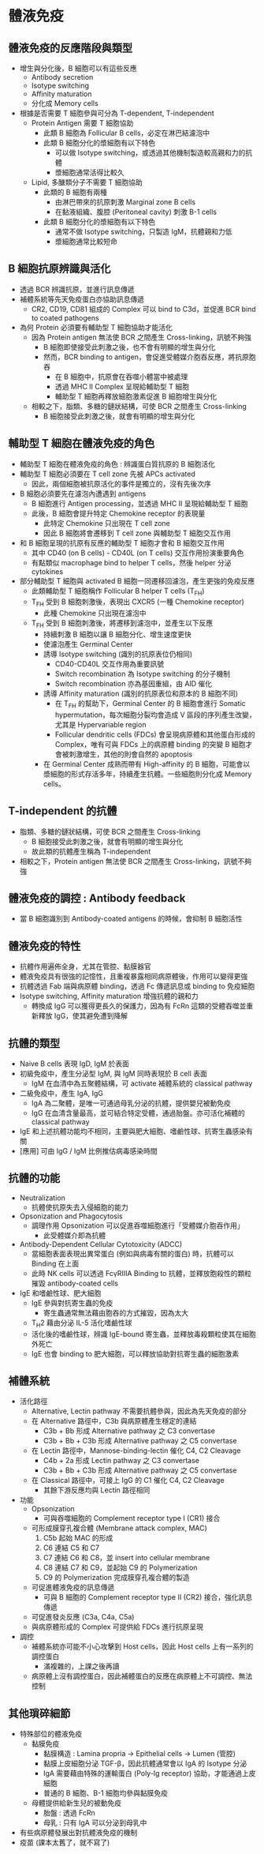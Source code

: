 # 體液免疫

## 體液免疫的反應階段與類型

- 增生與分化後，B 細胞可以有這些反應
  - Antibody secretion
  - Isotype switching
  - Affinity maturation
  - 分化成 Memory cells
- 根據是否需要 T 細胞參與可分為 T-dependent, T-independent
  - Protein Antigen 需要 T 細胞協助
    - 此類 B 細胞為 Follicular B cells，必定在淋巴結濾泡中
    - 此類 B 細胞分化的漿細胞有以下特色
      - 可以做 Isotype switching，或透過其他機制製造較高親和力的抗體
      - 漿細胞通常活得比較久
  - Lipid, 多醣類分子不需要 T 細胞協助 
    - 此類的 B 細胞有兩種
      - 由淋巴帶來的抗原刺激 Marginal zone B cells
      - 在黏液組織、腹腔 (Peritoneal cavity) 刺激 B-1 cells
    - 此類 B 細胞分化的漿細胞有以下特色
      - 通常不做 Isotype switching，只製造 IgM，抗體親和力低
      - 漿細胞通常比較短命



## B 細胞抗原辨識與活化

- 透過 BCR 辨識抗原，並進行訊息傳遞
- 補體系統等先天免疫蛋白亦協助訊息傳遞
  - CR2, CD19, CD81 組成的 Complex 可以 bind to C3d，並促進 BCR bind to coated pathogens
- 為何 Protein 必須要有輔助型 T 細胞協助才能活化
  - 因為 Protein antigen 無法使 BCR 之間產生 Cross-linking，訊號不夠強
    - B 細胞即使接受此刺激之後，也不會有明顯的增生與分化
    - 然而，BCR binding to antigen，會促進受體媒介胞吞反應，將抗原胞吞
      - 在 B 細胞中，抗原會在吞噬小體當中被處理
      - 透過 MHC II Complex 呈現給輔助型 T 細胞
      - 輔助型 T 細胞再釋放細胞激素促進 B 細胞增生與分化
  - 相較之下，脂類、多糖的鏈狀結構，可使 BCR 之間產生 Cross-linking
    - B 細胞接受此刺激之後，就會有明顯的增生與分化



## 輔助型 T 細胞在體液免疫的角色

- 輔助型 T 細胞在體液免疫的角色 : 辨識蛋白質抗原的 B 細胞活化
- 輔助型 T 細胞必須要在 T cell zone 先被 APCs activated
  - 因此，兩個細胞被抗原活化的事件是獨立的，沒有先後次序
- B 細胞必須要先在濾泡內遭遇到 antigens
  - B 細胞進行 Antigen processing，並透過 MHC II 呈現給輔助型 T 細胞
  - 此後，B 細胞會提升特定 Chemokine receptor 的表現量
    - 此特定 Chemokine 只出現在 T cell zone
    - 因此 B 細胞將會遷移到 T cell zone 與輔助型 T 細胞交互作用
- 和 B 細胞呈現的抗原有反應的輔助型 T 細胞才會和 B 細胞交互作用
  - 其中 CD40 (on B cells) - CD40L (on T cells) 交互作用扮演重要角色
  - 有點類似 macrophage bind to helper T cells，然後 helper 分泌 cytokines
- 部分輔助型 T 細胞與 activated B 細胞一同遷移回濾泡，產生更強的免疫反應
  - 此類輔助型 T 細胞稱作 Follicular B helper T cells (T<sub>FH</sub>)
  - T<sub>FH</sub> 受到 B 細胞刺激後，表現出 CXCR5 (一種 Chemokine receptor)
    - 此種 Chemokine 只出現在濾泡中
  - T<sub>FH</sub> 受到 B 細胞刺激後，將遷移到濾泡中，並產生以下反應
    - 持續刺激 B 細胞以讓 B 細胞分化、增生速度更快
    - 使濾泡產生 Germinal Center
    - 誘導 Isotype switching (識別的抗原表位仍相同)
      - CD40-CD40L 交互作用為重要訊號
      - Switch recombination 為 Isotype switching 的分子機制
      - Switch recombination 亦為基因重組，由 AID 催化
    - 誘導 Affinity maturation (識別的抗原表位和原本的 B 細胞不同)
      - 在 T<sub>FH</sub> 的幫助下，Germinal Center 的 B 細胞會進行 Somatic hypermutation，每次細胞分裂均會造成 V 區段的序列產生改變，尤其是 Hypervariable region
      - Follicular dendritic cells (FDCs) 會呈現病原體和其他蛋白形成的 Complex，唯有可與 FDCs 上的病原體 binding 的突變 B 細胞才會被刺激增生，其他的則會自然的 apoptosis
    - 在 Germinal Center 成熟而帶有 High-affinity 的 B 細胞，可能會以漿細胞的形式存活多年，持續產生抗體。一些細胞則分化成 Memory cells。



## T-independent 的抗體

- 脂類、多糖的鏈狀結構，可使 BCR 之間產生 Cross-linking
  - B 細胞接受此刺激之後，就會有明顯的增生與分化
  - 故此類的抗體產生稱為 T-independent
- 相較之下，Protein antigen 無法使 BCR 之間產生 Cross-linking，訊號不夠強



## 體液免疫的調控 : Antibody feedback

- 當 B 細胞識別到 Antibody-coated antigens 的時候，會抑制 B 細胞活性



## 體液免疫的特性

- 抗體作用遍佈全身，尤其在管腔、黏膜器官
- 體液免疫具有很強的記憶性，且重複暴露相同病原體後，作用可以變得更強
- 抗體透過 Fab 端與病原體 binding，透過 Fc 傳遞訊息或 binding to 免疫細胞
- Isotype switching, Affinity maturation 增強抗體的親和力
  - 轉換成 IgG 可以獲得更長久的保護力，因為有 FcRn 這類的受體吞噬並重新釋放 IgG，使其避免遭到降解



## 抗體的類型

- Naive B cells 表現 IgD, IgM 於表面
- 初級免疫中，產生分泌型 IgM, 與 IgM 同時表現於 B cell 表面
  - IgM 在血清中為五聚體結構，可 activate 補體系統的 classical pathway
- 二級免疫中，產生 IgA, IgG
  - IgA 為二聚體，是唯一可通過母乳分泌的抗體，提供嬰兒被動免疫
  - IgG 在血清含量最高，並可結合特定受體，通過胎盤。亦可活化補體的 classical pathway
- IgE 和上述抗體功能均不相同，主要與肥大細胞、嗜鹼性球、抗寄生蟲感染有關
- [應用] 可由 IgG / IgM 比例推估病毒感染時間



## 抗體的功能

- Neutralization
  - 抗體使抗原失去入侵細胞的能力
- Opsonization and Phagocytosis
  - 調理作用 Opsonization 可以促進吞噬細胞進行「受體媒介胞吞作用」
    - 此受體媒介即為抗體
- Antibody-Dependent Cellular Cytotoxicity (ADCC)
  - 當細胞表面表現出異常蛋白 (例如與病毒有關的蛋白) 時，抗體可以 Binding 在上面
  - 此時 NK cells 可以透過 FcγRIIIA Binding to 抗體，並釋放胞殺性的顆粒摧毀 antibody-coated cells
- IgE 和嗜鹼性球、肥大細胞
  - IgE 參與對抗寄生蟲的免疫
    - 寄生蟲通常無法藉由胞吞的方式摧毀，因為太大
  - T<sub>H</sub>2 藉由分泌 IL-5 活化嗜鹼性球
  - 活化後的嗜鹼性球，辨識 IgE-bound 寄生蟲，並釋放毒殺顆粒使其在細胞外死亡
  - IgE 也會 binding to 肥大細胞，可以釋放協助對抗寄生蟲的細胞激素



## 補體系統

- 活化路徑
  - Alternative, Lectin pathway 不需要抗體參與，因此為先天免疫的部分
  - 在 Alternative 路徑中，C3b 與病原體產生穩定的連結
    - C3b + Bb 形成 Alternative pathway 之 C3 convertase
    - C3b + Bb + C3b 形成 Alternative pathway 之 C5 convertase
  - 在 Lectin 路徑中，Mannose-binding-lectin 催化 C4, C2 Cleavage
    - C4b + 2a 形成 Lectin pathway 之 C3 convertase
    - C3b + Bb + C3b 形成 Alternative pathway 之 C5 convertase
  - 在 Classical 路徑中，可接上 IgG 的 C1 催化 C4, C2 Cleavage
    - 其餘下游反應均與 Lectin 路徑相同
- 功能
  - Opsonization
    - 可與吞噬細胞的 Complement receptor type I (CR1) 接合
  - 可形成膜穿孔複合體 (Membrane attack complex, MAC)
    1. C5b 起始 MAC 的形成
    2. C6 連結 C5 和 C7
    3. C7 連結 C6 和 C8，並 insert into cellular membrane
    4. C8 連結 C7 和 C9，並起始 C9 的 Polymerization
    5. C9 的 Polymerization 完成膜穿孔複合體的製造
  - 可促進體液免疫的訊息傳遞
    - 可與 B 細胞的 Complement receptor type II (CR2) 接合，強化訊息傳遞
  - 可促進發炎反應 (C3a, C4a, C5a)
  - 與病原體形成的 Complex 可提供給 FDCs 進行抗原呈現
- 調控
  - 補體系統亦可能不小心攻擊到 Host cells，因此 Host cells 上有一系列的調控蛋白
    - 滿複雜的，上課之後再讀
  - 病原體上沒有調控蛋白，因此補體蛋白的反應在病原體上不可調控、無法控制



## 其他瑣碎細節

- 特殊部位的體液免疫
  - 黏膜免疫
    - 黏膜構造 : Lamina propria → Epithelial cells → Lumen (管腔)
    - 黏膜上皮細胞分泌 TGF-β，因此抗體通常會以 IgA 的 Isotype 分泌
    - IgA 需要藉由特殊的運輸蛋白 (Poly-Ig receptor) 協助，才能通過上皮細胞
    - 普通的 B 細胞、B-1 細胞均參與黏膜免疫
  - 母體提供給新生兒的被動免疫
    - 胎盤 : 透過 FcRn
    - 母乳 : 只有 IgA 可以分泌到母乳中
- 有些病原體發展出對抗體液免疫的機制
- 疫苗 (課本太舊了，就不寫了)